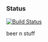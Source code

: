 ### Status
[![Build Status](https://travis-ci.org/bscribner/beercraft2.png)](https://travis-ci.org/bscribner/beercraft2)

beer n stuff
